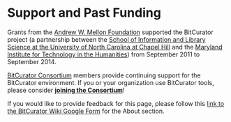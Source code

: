 Support and Past Funding
========================





Grants from the [Andrew W. Mellon Foundation](https://www.mellon.org/) supported the BitCurator project (a partnership between the [School of Information and Library Science at the University of North Carolina at Chapel Hill](https://sils.unc.edu/) and the [Maryland Institute for Technology in the Humanities](https://mith.umd.edu/)) from September 2011 to September 2014.

[BitCurator Consortium](https://bitcuratorconsortium.org/) members provide continuing support for the BitCurator environment. If you or your organization use BitCurator tools, please consider [**joining the Consortium**](https://bitcuratorconsortium.org/join)!







 If you would like to provide feedback for this page, please follow this [link to the BitCurator Wiki Google Form](https://docs.google.com/forms/d/e/1FAIpQLSf-CPGSFB4809-SZU-ZtqYPFNvSZ2xBbBOfgcRdCdx9bast9A/viewform?usp=sf_link) for the About section.


